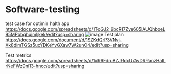 # Software-testing
test case for optimin halth app 
https://docs.google.com/spreadsheets/d/1ToGJ2_9bcRI7Zve605iAUQhboeL95MPbbghujmljkek/edit?usp=sharing
![image](https://github.com/AbhimanSinghYadav/Software-testing/assets/174694113/9f56023d-17cc-4bbe-9188-920b12b3ad48)
Test plan
https://docs.google.com/document/d/1SZKdQrP3VNvj-Xk8dimTGSz5ucYDKeYvGXaw7W2unO4/edit?usp=sharing

Test metrics
https://docs.google.com/spreadsheets/d/1xR6FdruBZJRdxU7AvDRRanzHaILrNeFWz9ni13-hncc/edit?usp=sharing
